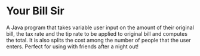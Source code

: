 # Your Bill Sir
A Java program that takes variable user input on the amount of their original bill, the tax rate and the tip rate to be applied to original bill and computes the total. It is also splits the cost among the number of people that the user enters. Perfect for using with friends after a night out!
